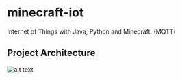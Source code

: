 # minecraft-iot
Internet of Things with Java, Python and Minecraft. (MQTT) 

## Project Architecture

![alt text](https://ibb.co/jb9BH4D)
